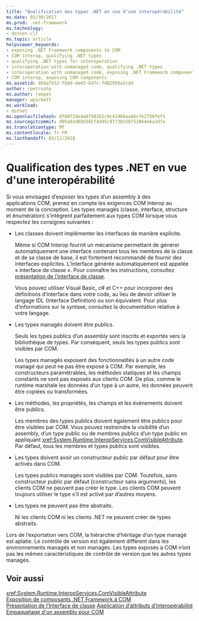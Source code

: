 ```yaml
---
title: "Qualification des types .NET en vue d'une interopérabilité"
ms.date: 03/30/2017
ms.prod: .net-framework
ms.technology:
- dotnet-clr
ms.topic: article
helpviewer_keywords:
- exposing .NET Framework components to COM
- COM interop, qualifying .NET types
- qualifying .NET types for interoperation
- interoperation with unmanaged code, qualifying .NET types
- interoperation with unmanaged code, exposing .NET Framework components
- COM interop, exposing COM components
ms.assetid: 4b8afb52-fb8d-4e65-b47c-fd82956a3cdd
author: rpetrusha
ms.author: ronpet
manager: wpickett
ms.workload:
- dotnet
ms.openlocfilehash: 0f08f2de4a8f402b2c9c41908aa4bcfe2730fef5
ms.sourcegitcommit: d95a91d685565f4d95c8773b558752864a6a3d7e
ms.translationtype: MT
ms.contentlocale: fr-FR
ms.lasthandoff: 03/12/2018
---
```

# <a name="qualifying-net-types-for-interoperation"></a>Qualification des types .NET en vue d'une interopérabilité
Si vous envisagez d’exposer les types d’un assembly à des applications COM, prenez en compte les exigences COM Interop au moment de la conception. Les types managés (classe, interface, structure et énumération) s’intègrent parfaitement aux types COM lorsque vous respectez les consignes suivantes :  
  
-   Les classes doivent implémenter les interfaces de manière explicite.  
  
     Même si COM Interop fournit un mécanisme permettant de générer automatiquement une interface contenant tous les membres de la classe et de sa classe de base, il est fortement recommandé de fournir des interfaces explicites. L’interface générée automatiquement est appelée « interface de classe ». Pour connaître les instructions, consultez [présentation de l’interface de classe](com-callable-wrapper.md#introducing-the-class-interface).  
  
     Vous pouvez utiliser Visual Basic, c# et C++ pour incorporer des définitions d’interface dans votre code, au lieu de devoir utiliser le langage IDL (Interface Definition) ou son équivalent. Pour plus d’informations sur la syntaxe, consultez la documentation relative à votre langage.  
  
-   Les types managés doivent être publics.  
  
     Seuls les types publics d’un assembly sont inscrits et exportés vers la bibliothèque de types. Par conséquent, seuls les types publics sont visibles par COM.  
  
     Les types managés exposent des fonctionnalités à un autre code managé qui peut ne pas être exposé à COM. Par exemple, les constructeurs paramétrables, les méthodes statiques et les champs constants ne sont pas exposés aux clients COM. De plus, comme le runtime marshale les données d’un type à un autre, les données peuvent être copiées ou transformées.  
  
-   Les méthodes, les propriétés, les champs et les événements doivent être publics.  
  
     Les membres des types publics doivent également être publics pour être visibles par COM. Vous pouvez restreindre la visibilité d’un assembly, d’un type public ou de membres publics d’un type public en appliquant <xref:System.Runtime.InteropServices.ComVisibleAttribute>. Par défaut, tous les membres et types publics sont visibles.  
  
-   Les types doivent avoir un constructeur public par défaut pour être activés dans COM.  
  
     Les types publics managés sont visibles par COM. Toutefois, sans constructeur public par défaut (constructeur sans arguments), les clients COM ne peuvent pas créer le type. Les clients COM peuvent toujours utiliser le type s’il est activé par d’autres moyens.  
  
-   Les types ne peuvent pas être abstraits.  
  
     Ni les clients COM ni les clients .NET ne peuvent créer de types abstraits.  
  
 Lors de l’exportation vers COM, la hiérarchie d’héritage d’un type managé est aplatie. Le contrôle de version est également différent dans les environnements managés et non managés. Les types exposés à COM n’ont pas les mêmes caractéristiques de contrôle de version que les autres types managés.  
  
## <a name="see-also"></a>Voir aussi  
 <xref:System.Runtime.InteropServices.ComVisibleAttribute>  
 [Exposition de composants .NET Framework à COM](../../../docs/framework/interop/exposing-dotnet-components-to-com.md)  
 [Présentation de l’Interface de classe](https://msdn.microsoft.com/library/733c0dd2-12e5-46e6-8de1-39d5b25df024(v=vs.100))  
 [Application d’attributs d’interopérabilité](../../../docs/framework/interop/applying-interop-attributes.md)  
 [Empaquetage d'un assembly pour COM](../../../docs/framework/interop/packaging-an-assembly-for-com.md)
